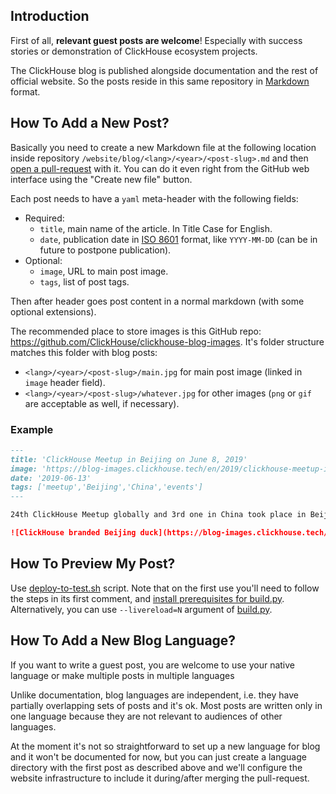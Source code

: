 ## Introduction

First of all, **relevant guest posts are welcome**! Especially with success stories or demonstration of ClickHouse ecosystem projects.

The ClickHouse blog is published alongside documentation and the rest of official website. So the posts reside in this same repository in [Markdown](https://github.com/ClickHouse/ClickHouse/tree/master/docs#markdown-cheatsheet) format.

## How To Add a New Post?

Basically you need to create a new Markdown file at the following location inside repository `/website/blog/<lang>/<year>/<post-slug>.md` and then [open a pull-request](https://github.com/ClickHouse/ClickHouse/compare) with it. You can do it even right from the GitHub web interface using the "Create new file" button.

Each post needs to have a `yaml` meta-header with the following fields:

-   Required:
    -   `title`, main name of the article. In Title Case for English.
    -   `date`, publication date in [ISO 8601](https://en.wikipedia.org/wiki/ISO_8601) format, like `YYYY-MM-DD` (can be in future to postpone publication).
-   Optional:
    -   `image`, URL to main post image.
    -   `tags`, list of post tags.
 
Then after header goes post content in a normal markdown (with some optional extensions).
 
The recommended place to store images is this GitHub repo: <https://github.com/ClickHouse/clickhouse-blog-images>. It's folder structure matches this folder with blog posts:

-   `<lang>/<year>/<post-slug>/main.jpg` for main post image (linked in `image` header field).
-   `<lang>/<year>/<post-slug>/whatever.jpg` for other images (`png` or `gif` are acceptable as well, if necessary).

### Example
 ```markdown
---
title: 'ClickHouse Meetup in Beijing on June 8, 2019'
image: 'https://blog-images.clickhouse.tech/en/2019/clickhouse-meetup-in-beijing-on-june-8-2019/main.jpg'
date: '2019-06-13'
tags: ['meetup','Beijing','China','events']
---

24th ClickHouse Meetup globally and 3rd one in China took place in Beijing on Dragon Boat Festival weekend, which appeared to...

![ClickHouse branded Beijing duck](https://blog-images.clickhouse.tech/en/2019/clickhouse-meetup-in-beijing-on-june-8-2019/9.jpg)
```

## How To Preview My Post?

Use [deploy-to-test.sh](https://github.com/ClickHouse/ClickHouse/blob/master/docs/tools/deploy-to-test.sh) script. Note that on the first use you'll need to follow the steps in its first comment, and [install prerequisites for build.py](https://github.com/ClickHouse/ClickHouse/blob/master/docs/tools/README.md#use-buildpy-use-build-py). Alternatively, you can use `--livereload=N` argument of [build.py](https://github.com/ClickHouse/ClickHouse/blob/master/docs/tools/build.py).

## How To Add a New Blog Language?

If you want to write a guest post, you are welcome to use your native language or make multiple posts in multiple languages
 
Unlike documentation, blog languages are independent, i.e. they have partially overlapping sets of posts and it's ok. Most posts are written only in one language because they are not relevant to audiences of other languages.

At the moment it's not so straightforward to set up a new language for blog and it won't be documented for now, but you can just create a language directory with the first post as described above and we'll configure the website infrastructure to include it during/after merging the pull-request.
